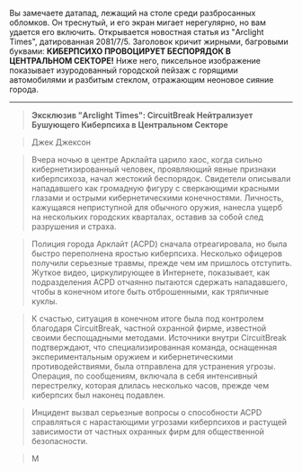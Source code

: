 Вы замечаете датапад, лежащий на столе среди разбросанных обломков. Он треснутый, и его экран мигает нерегулярно, но вам удается его включить. Открывается новостная статья из "Arclight Times", датированная 2081/7/5. Заголовок кричит жирными, багровыми буквами: **КИБЕРПСИХО ПРОВОЦИРУЕТ БЕСПОРЯДОК В ЦЕНТРАЛЬНОМ СЕКТОРЕ!** Ниже него, пиксельное изображение показывает изуродованный городской пейзаж с горящими автомобилями и разбитым стеклом, отражающим неоновое сияние города.

---

> **Эксклюзив "Arclight Times": CircuitBreak Нейтрализует Бушующего Киберпсиха в Центральном Секторе**

> Джек Джексон

> Вчера ночью в центре Арклайта царило хаос, когда сильно кибернетизированный человек, проявляющий явные признаки киберпсихоза, начал жестокий беспорядок. Свидетели описывали нападавшего как громадную фигуру с сверкающими красными глазами и острыми кибернетическими конечностями. Личность, кажущаяся неприступной для обычного оружия, нанесла ущерб на нескольких городских кварталах, оставив за собой след разрушения и страха.

> Полиция города Арклайт (ACPD) сначала отреагировала, но была быстро переполнена яростью киберпсиха. Несколько офицеров получили серьезные травмы, прежде чем им пришлось отступить. Жуткое видео, циркулирующее в Интернете, показывает, как подразделения ACPD отчаянно пытаются сдержать нападавшего, чтобы в конечном итоге быть отброшенными, как тряпичные куклы.

> К счастью, ситуация в конечном итоге была под контролем благодаря CircuitBreak, частной охранной фирме, известной своими беспощадными методами. Источники внутри CircuitBreak подтверждают, что специализированная команда, оснащенная экспериментальным оружием и кибернетическими противодействиями, была отправлена для устранения угрозы. Операция, по сообщениям, включала в себя интенсивный перестрелку, которая длилась несколько часов, прежде чем киберпсих был наконец подавлен.

> Инцидент вызвал серьезные вопросы о способности ACPD справляться с нарастающими угрозами киберпсихов и растущей зависимости от частных охранных фирм для общественной безопасности.

> М
